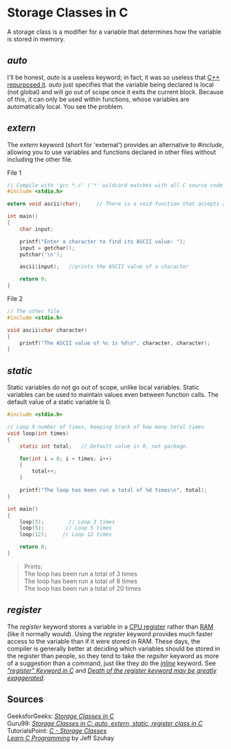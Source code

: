 # Storage Classes in C
A storage class is a modifier for a variable that determines how the variable is stored in memory.

## _auto_
I'll be honest, _auto_ is a useless keyword; in fact, it was so useless that [C++ repurposed it](https://docs.microsoft.com/en-us/cpp/cpp/auto-cpp?view=msvc-160#remarks).
_auto_ just specifies that the variable being declared is local (not global) and will go out of scope once it exits the current block. Because of this, it can only be 
used within functions, whose variables are automatically local. You see the problem.

## _extern_
The _extern_ keyword (short for 'external') provides an alternative to _#include_, allowing you to use variables and functions declared in other files without including the
other file.

File 1
```C
// Compile with 'gcc *.c' ('*' wildcard matches with all C source code files)
#include <stdio.h>

extern void ascii(char);     // There is a void function that accepts a char in another file

int main()
{
    char input;

    printf("Enter a character to find its ASCII value: ");
    input = getchar();
    putchar('\n');

    ascii(input);   //prints the ASCII value of a character

    return 0;
}
```

File 2
```C
// The other file
#include <stdio.h>

void ascii(char character)
{
    printf("The ASCII value of %c is %d\n", character, character);
}
```

## _static_
Static variables do not go out of scope, unlike local variables. Static variables can be used to maintain values even between function calls.
The default value of a static variable is 0.

```C
#include <stdio.h>

// Loop X number of times, keeping track of how many total times
void loop(int times)
{
    static int total;   // Default value is 0, not garbage.

    for(int i = 0; i < times; i++)
    {
        total++;
    }

    printf("The loop has been run a total of %d times\n", total);
}

int main()
{
    loop(3);        // Loop 3 times
    loop(5);       // Loop 5 times
    loop(12);     // Loop 12 times

    return 0;
}
```
> Prints: <br />
> The loop has been run a total of 3 times <br />
> The loop has been run a total of 8 times <br />
> The loop has been run a total of 20 times <br />

## _register_
The _register_ keyword stores a variable in a [CPU register](https://whatis.techtarget.com/definition/register) rather than [RAM](https://www.studytonight.com/computer-architecture/random-access-memory) (like it normally would). Using the _register_ keyword provides much faster access to the variable than if it were stored in RAM.
These days, the compiler is generally better at deciding which variables should be stored in the register than people, so they tend to take the _regsiter_ keyword
as more of a suggestion than a command, just like they do the [_inline_](https://www.geeksforgeeks.org/inline-function-in-c/) keyword.
See [_"register" Keyword in C_](https://stackoverflow.com/questions/578202/register-keyword-in-c) and [_Death of the register keyword may be greatly exaggerated_](https://blog.bytellect.com/software-development/c-cplusplus/death-of-the-register-keyword-may-be-exaggerated/).

## Sources
GeeksforGeeks: [_Storage Classes in C_](https://www.geeksforgeeks.org/storage-classes-in-c/) <br />
Guru99: [_Storage Classes in C: auto, extern, static, register class in C_](https://www.guru99.com/c-storage-classes.html) <br />
TutorialsPoint: [_C - Storage Classes_](https://www.tutorialspoint.com/cprogramming/c_storage_classes.htm) <br />
[_Learn C Programming_](https://www.barnesandnoble.com/w/learn-c-programming-jeff-szuhay/1137258930) by Jeff Szuhay <br />

